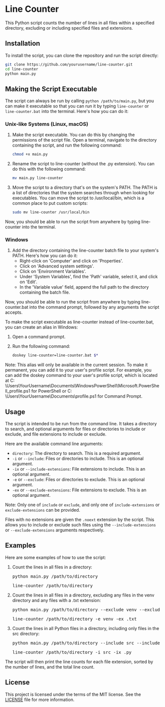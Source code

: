 # Line Counter

This Python script counts the number of lines in all files within a specified directory, excluding or including
specified files and extensions.

## Installation

To install the script, you can clone the repository and run the script directly:

```bash
git clone https://github.com/yourusername/line-counter.git
cd line-counter
python main.py
```

## Making the Script Executable

The script can always be run by calling `python /path/to/main.py`, but you can make it executable so that you can run it
by typing `line-counter` or `line-counter.bat` into the terminal. Here's how you can do it:

### Unix-like Systems (Linux, macOS)

1. Make the script executable. You can do this by changing the permissions of the script file. Open a terminal, navigate
   to the directory containing the script, and run the following command:

    ```bash
    chmod +x main.py
    ```

2. Rename the script to line-counter (without the .py extension). You can do this with the following command:

    ```bash
    mv main.py line-counter
    ```

3. Move the script to a directory that's on the system's PATH. The PATH is a list of directories that the system
   searches through when looking for executables. You can move the script to /usr/local/bin, which is a common place to
   put custom scripts:

    ```bash
    sudo mv line-counter /usr/local/bin
    ```

Now, you should be able to run the script from anywhere by typing line-counter into the terminal.

### Windows

1. Add the directory containing the line-counter batch file to your system's PATH. Here's how you can do it:
    - Right-click on 'Computer' and click on 'Properties'.
    - Click on 'Advanced system settings'.
    - Click on 'Environment Variables'.
    - Under 'System Variables', find the 'Path' variable, select it, and click on 'Edit'.
    - In the 'Variable value' field, append the full path to the directory containing the batch file.

Now, you should be able to run the script from anywhere by typing line-counter.bat into the command prompt, followed
by any arguments the script accepts.

To make the script executable as line-counter instead of line-counter.bat, you can create an alias in Windows:

1. Open a command prompt.
2. Run the following command:

    ```bash
    doskey line-counter=line-counter.bat $*
    ```

Note: This alias will only be available in the current session. To make it permanent, you can add it to your user's
profile script. For example, you can add the doskey command to your user's profile script, which is located at C:
\Users\YourUsername\Documents\WindowsPowerShell\Microsoft.PowerShell_profile.ps1 for PowerShell or C:
\Users\YourUsername\Documents\profile.ps1 for Command Prompt.

## Usage

The script is intended to be run from the command line. It takes a directory to search, and optional arguments for files
or directories to include or exclude, and file extensions to include or exclude.

Here are the available command line arguments:

- `directory`: The directory to search. This is a required argument.
- `-i` or `--include`: Files or directories to include. This is an optional argument.
- `-ix` or `--include-extensions`: File extensions to include. This is an optional argument.
- `-e` or `--exclude`: Files or directories to exclude. This is an optional argument.
- `-ex` or `--exclude-extensions`: File extensions to exclude. This is an optional argument.

Note: Only one of `include` or `exclude`, and only one of `include-extensions` or `exclude-extensions` can be provided.

Files with no extensions are given the `.noext` extension by the script. This allows you to include or exclude such
files using the `--include-extensions` or `--exclude-extensions` arguments respectively.

## Examples

Here are some examples of how to use the script:

1. Count the lines in all files in a directory:
    <pre>python main.py /path/to/directory</pre>
    <pre>line-counter /path/to/directory</pre>
2. Count the lines in all files in a directory, excluding any files in the venv directory and any files with a .txt
   extension:
    <pre>python main.py /path/to/directory --exclude venv --exclude-extensions .txt </pre>
    <pre>line-counter /path/to/directory -e venv -ex .txt</pre>
3. Count the lines in all Python files in a directory, including only files in the src directory:
    <pre>python main.py /path/to/directory --include src --include-extensions .py </pre>
    <pre>line-counter /path/to/directory -i src -ix .py</pre>

The script will then print the line counts for each file extension, sorted by the number of lines, and the total line
count.

## License

This project is licensed under the terms of the MIT license. See the [LICENSE](LICENSE) file for more information.